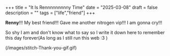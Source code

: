 +++
title = "It Is Rennnnnnnnny Time"
date = "2025-03-08"
draft = false
description = ""
tags = ["life","friend"]
+++

**Renny**!!! My best friend!!! Gave me another nitrogen vip!!! I am gonna cry!!!

So shy I am and don't know what to say so I write it down here to remember this day forever(As long as I still run this web :3 )

(/images/stitch-Thank-you-gif.gif)